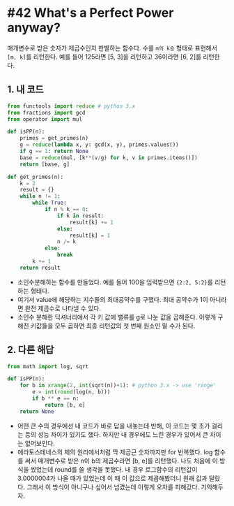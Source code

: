 # #42 What's a Perfect Power anyway?

매개변수로 받은 숫자가 제곱수인지 판별하는 함수다. 수를 `m의 k승` 형태로 표현해서 `[m, k]`를 리턴한다. 예를 들어 125라면 [5, 3]을 리턴하고 36이라면 [6, 2]를 리턴한다.

## 1. 내 코드

```py
from functools import reduce # python 3.x
from fractions import gcd
from operator import mul

def isPP(n):
    primes = get_primes(n)
    g = reduce(lambda x, y: gcd(x, y), primes.values())
    if g == 1: return None
    base = reduce(mul, [k**(v/g) for k, v in primes.items()])
    return [base, g]

def get_primes(n):
    k = 2
    result = {}
    while n != 1:
        while True:
            if n % k == 0:
                if k in result:
                    result[k] += 1
                else:
                    result[k] = 1
                n /= k
            else:
                break
        k += 1
    return result
```

- 소인수분해하는 함수를 만들었다. 예를 들어 100을 입력받으면 `{2:2, 5:2}`를 리턴하는 형태다.
- 여기서 value에 해당하는 지수들의 최대공약수를 구했다. 최대 공약수가 1이 아니라면 완전 제곱수로 나타낼 수 있다.
- 소인수 분해한 딕셔너리에서 각 키 값에 밸류를 g로 나눈 값을 곱해준다. 이렇게 구해진 키값들을 모두 곱하면 최종 리턴값의 첫 번째 원소인 밑 수가 된다.

## 2. 다른 해답

```py
from math import log, sqrt

def isPP(n):
    for b in xrange(2, int(sqrt(n))+1): # python 3.x -> use 'range'
        e = int(round(log(n, b)))
        if b ** e == n:
            return [b, e]
    return None
```

- 어떤 큰 수의 경우에선 내 코드가 바로 답을 내놓는데 반해, 이 코드는 몇 초가 걸리는 등의 성능 차이가 있기도 했다. 하지만 내 경우에도 느린 경우가 있어서 큰 차이는 없어보인다.
- 에라토스테네스의 체의 원리에서처럼 딱 제곱근 숫자까지만 for 반복했다. log 함수를 써서 매개변수로 받은 n이 b의 제곱수라면 [b, e]를 리턴했다. 나도 처음에 이 방식을 썼었는데 round를 쓸 생각을 못했다. 내 경우 로그함수의 리턴값이 3.0000004가 나올 때가 있었는데 이 때 이 값으로 제곱해봤더니 원래 값과 달랐다. 그래서 이 방식이 아니구나 싶어서 넘겼는데 이렇게 오차를 피해갔다. 기억해두자.
